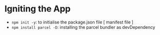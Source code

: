 # Igniting the App

- `npm init -y`: to initialise the package.json file [ manifest file ]
- `npm install parcel -D`: installing the parcel bundler as devDependency
